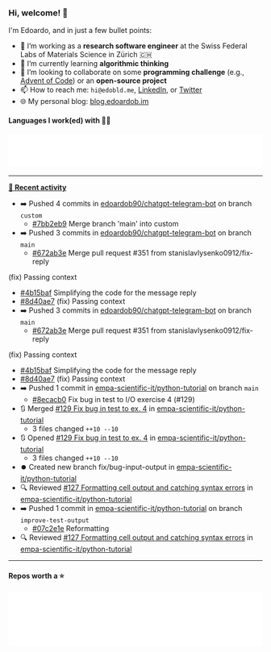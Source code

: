 ### Hi, welcome! 👋 

I'm Edoardo, and in just a few bullet points:

- 🔭 I’m working as a **research software engineer** at the Swiss Federal Labs of Materials Science in Zürich 🇨🇭
- 🌱 I’m currently learning **algorithmic thinking**
- 👯 I’m looking to collaborate on some **programming challenge** (e.g., [Advent of Code](https://github.com/edoardob90/aoc2022)) or an **open-source project**
- 📫 How to reach me: `hi@edobld.me`, [LinkedIn](https://linkedin.com/in/edobld), or [Twitter](https://twitter.com/edobld)
- 🌐 My personal blog: [blog.edoardob.im](https://blog.edoardob.im)

#### Languages I work(ed) with 👨‍💻

<img src="https://github.com/edoardob90/edoardob90/blob/main/.cache/languages.svg">

---

**[📰 Recent activity](https://github.com/edoardob90)**
* ➡️ Pushed 4 commits in [edoardob90/chatgpt-telegram-bot](https://github.com/edoardob90/chatgpt-telegram-bot) on branch `custom`
  * [#7bb2eb9](https://github.com/edoardob90/chatgpt-telegram-bot/commit/7bb2eb9) Merge branch &#39;main&#39; into custom
* ➡️ Pushed 3 commits in [edoardob90/chatgpt-telegram-bot](https://github.com/edoardob90/chatgpt-telegram-bot) on branch `main`
  * [#672ab3e](https://github.com/edoardob90/chatgpt-telegram-bot/commit/672ab3e) Merge pull request #351 from stanislavlysenko0912/fix-reply

(fix) Passing context
  * [#4b15baf](https://github.com/edoardob90/chatgpt-telegram-bot/commit/4b15baf) Simplifying the code for the message reply
  * [#8d40ae7](https://github.com/edoardob90/chatgpt-telegram-bot/commit/8d40ae7) (fix) Passing context
* ➡️ Pushed 3 commits in [edoardob90/chatgpt-telegram-bot](https://github.com/edoardob90/chatgpt-telegram-bot) on branch `main`
  * [#672ab3e](https://github.com/edoardob90/chatgpt-telegram-bot/commit/672ab3e) Merge pull request #351 from stanislavlysenko0912/fix-reply

(fix) Passing context
  * [#4b15baf](https://github.com/edoardob90/chatgpt-telegram-bot/commit/4b15baf) Simplifying the code for the message reply
  * [#8d40ae7](https://github.com/edoardob90/chatgpt-telegram-bot/commit/8d40ae7) (fix) Passing context
* ➡️ Pushed 1 commit in [empa-scientific-it/python-tutorial](https://github.com/empa-scientific-it/python-tutorial) on branch `main`
  * [#8ecacb0](https://github.com/empa-scientific-it/python-tutorial/commit/8ecacb0) Fix bug in test to I/O exercise 4 (#129)
* 🔃 Merged [#129 Fix bug in test to ex. 4](https://github.com/empa-scientific-it/python-tutorial/pull/129) in [empa-scientific-it/python-tutorial](https://github.com/empa-scientific-it/python-tutorial)
  * 3 files changed `++10 --10`
* 🔃 Opened [#129 Fix bug in test to ex. 4](https://github.com/empa-scientific-it/python-tutorial/pull/129) in [empa-scientific-it/python-tutorial](https://github.com/empa-scientific-it/python-tutorial)
  * 3 files changed `++10 --10`
* ⏺️ Created new branch fix/bug-input-output in [empa-scientific-it/python-tutorial](https://github.com/empa-scientific-it/python-tutorial)
* 🔍 Reviewed [#127 Formatting cell output and catching syntax errors](https://github.com/empa-scientific-it/python-tutorial/pull/127) in [empa-scientific-it/python-tutorial](https://github.com/empa-scientific-it/python-tutorial)
* ➡️ Pushed 1 commit in [empa-scientific-it/python-tutorial](https://github.com/empa-scientific-it/python-tutorial) on branch `improve-test-output`
  * [#07c2e1e](https://github.com/empa-scientific-it/python-tutorial/commit/07c2e1e) Reformatting
* 🔍 Reviewed [#127 Formatting cell output and catching syntax errors](https://github.com/empa-scientific-it/python-tutorial/pull/127) in [empa-scientific-it/python-tutorial](https://github.com/empa-scientific-it/python-tutorial)


---

#### Repos worth a ⭐

<img src="https://github.com/edoardob90/edoardob90/blob/main/.cache/stars.svg">

<!--
- ⚡ Fun fact: ...
- 🤔 I’m looking for help with ...
- 💬 Ask me about ...
-->
